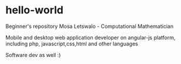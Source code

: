 # hello-world
Beginner's repository
Mosa Letswalo - Computational Mathematician

Mobile and desktop web application developer on angular-js platform, including php, javascript,css,html and other languages


Software dev as well :)
